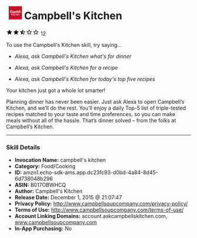 # &nbsp;<img src="skill_icon" alt="Campbell's Kitchen icon" width="36"> Campbell's Kitchen
![2.5 stars](../../images/ic_star_black_18dp_1x.png)![2.5 stars](../../images/ic_star_black_18dp_1x.png)![2.5 stars](../../images/ic_star_half_black_18dp_1x.png)![2.5 stars](../../images/ic_star_border_black_18dp_1x.png)![2.5 stars](../../images/ic_star_border_black_18dp_1x.png) 12

To use the Campbell's Kitchen skill, try saying...

* *Alexa, ask Campbell's Kitchen what's for dinner*

* *Alexa, ask Campbell's Kitchen for a recipe*

* *Alexa, ask Campbell's Kitchen for today's top five recipes*

Your kitchen just got a whole lot smarter!

Planning dinner has never been easier. Just ask Alexa to open Campbell’s Kitchen, and we’ll do the rest. You’ll enjoy a daily Top-5 list of triple-tested recipes matched to your taste and time preferences, so you can make meals without all of the hassle. That’s dinner solved – from the folks at Campbell’s Kitchen.

***

### Skill Details

* **Invocation Name:** campbell's kitchen
* **Category:** Food/Cooking
* **ID:** amzn1.echo-sdk-ams.app.dc23fc93-d0bd-4a84-8d45-6d738048b296
* **ASIN:** B017OBWHCQ
* **Author:** Campbell's Kitchen
* **Release Date:** December 1, 2015 @ 21:07:47
* **Privacy Policy:** http://www.campbellsoupcompany.com/privacy-policy/
* **Terms of Use:** http://www.campbellsoupcompany.com/terms-of-use/
* **Account Linking Domains:** account.askcampbellskitchen.com, www.campbellsoupcompany.com
* **In-App Purchasing:** No
